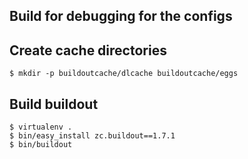 ## Build for debugging for the configs


Create cache directories
-------------------------
    
    $ mkdir -p buildoutcache/dlcache buildoutcache/eggs

Build buildout
--------------------

    $ virtualenv .
    $ bin/easy_install zc.buildout==1.7.1
    $ bin/buildout
